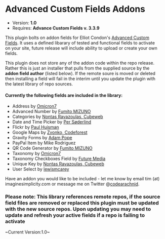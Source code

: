 # Advanced Custom Fields Addons

* Version: **1.0**
* Requires: **Advance Custom Fields v. 3.3.9**

This plugin bolts on addon fields for Elliot Condon's [Advanced Custom Fields](http://www.advancedcustomfields.com). It uses a defined libarary of tested and functional fields to activate on your site, future release will include ability to upload or create your own fields. 

This plugin does not store any of the addon code within the repo release. Rather this is just an installer that pulls from the supplied source by the **addon field author** (listed below). If the remote soure is moved or deleted then installing a field will fail in the interim until you update the plugin with the latest library of repo sources.

#### Currently the following fields are included in the library:

* Address by [Omicron7](https://github.com/GCX/acf-address-field)
* Advanced Number by [Fumito MIZUNO](https://github.com/ounziw/numfield-advanced-custom-fields)
* Categories by [Nontas Ravazoulas, Cubeweb](https://github.com/cubeweb/acf-addons)
* Date and Time Picker by [Per Søderlind](http://soderlind.no/archives/2012/03/09/time-picker-field-for-advanced-custom-fields/)
* Flickr by [Paul Huisman](http://paulhuisman-online.nl/)
* Google Maps by [Zvonko, Codeforest](http://www.codeforest.net/)
* Gravity Forms by [Adam Pope](https://github.com/stormuk/Gravity-Forms-ACF-Field)
* PayPal Item by Mike Rodriguez
* QR Code Generator by [Fumito MIZUNO](https://github.com/ounziw/qrcode_acf)
* Taxonomy by [Omicron7](https://github.com/GCX/acf-taxonomy-field)
* Taxonomy Checkboxes Field by [Future Media](http://futuremedia.gr/)
* Unique Key by [Nontas Ravazoulas, Cubeweb](https://github.com/cubeweb/acf-addons)
* User Select by [lewismcarey](http://twitter.com/lewismcarey)

Have an addon you would like to be included - let me know by email tim (at) imaginesimplicity.com or message me on Twitter @[codearachnid](http://www.twitter.com/codearachnid).

### Please note: This library references remote repos, if the source field files are removed or replaced this plugin must be updated with the new source repos. Upon updating you may need to update and refresh your active fields if a repo is failing to activate

~Current Version:1.0~